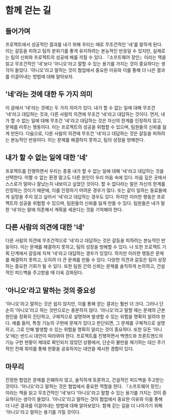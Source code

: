 # 함께 걷는 길

## 들어가며

프로젝트에서 성공적인 결과를 내기 위해 우리는 때로 무조건적인 '네'를 말하게 된다. 이는 갈등을 피하고 팀의 분위기를 좋게 유지하려는 본능적인 반응일 수 있지만, 실제로는 팀의 신뢰와 프로젝트의 성공에 해를 끼칠 수 있다. 『소프트웨어 장인』이라는 책을 읽고 무조건적인 '네'보다 '아니오'라고 말할 수 있는 용기를 가지는 것이 중요하다는 생각이 들었다. '아니오'라고 말하는 것이 협업에서 중요한 이유와 이를 통해 더 나은 결과를 이끌어내는 방법에 대해 알아보자.

## '네'라는 것에 대한 두 가지 의미

이 글에서 '네'라는 것에는 두 가지 의미가 있다. 내가 할 수 없는 일에 대해 무조건 '네'라고 대답하는 것과, 다른 사람의 의견에 무조건 '네'라고 대답하는 것이다. 먼저, 내가 할 수 없는 일에 대해 무조건 '네'라고 대답하는 것은 자신의 한계를 인정하지 않고, 문제를 미루는 행동이다. 이는 프로젝트의 성공을 위협할 수 있으며, 팀원들의 신뢰를 잃게 만든다. 다음으로, 다른 사람의 의견에 무조건 '네'라고 대답하는 것은 갈등을 피하려는 본능적인 반응이다. 이는 문제를 해결하지 못하고, 팀의 성장을 방해한다.

## 내가 할 수 없는 일에 대한 '네'

프로젝트를 진행하면서 우리는 종종 내가 할 수 없는 일에 대해 '네'라고 대답하는 것을 선택한다. 어쩔 수 없는 환경 말고도 다른 원인이 우리 마음 속에 있다. 마음 깊은 곳에서 스스로가 얼마나 잘났는지 내보이고 싶었던 것이다. 할 수 없다라는 말은 자신의 한계를 인정하는 것이기 때문에, 이를 인정하기 어려운 경우가 많다. 또는 같이 일하는 동료들에게 실망을 주지 않고 싶어서 '네'라고 대답하는 경우도 있다. 하지만 이러한 행동은 프로젝트의 성공을 위협할 수 있으며, 팀원들의 신뢰를 잃게 만들 수 있다. 팀원들은 내가 말한 '네'라는 말에 의존해서 계획을 세운다는 것을 기억해야 한다.

## 다른 사람의 의견에 대한 '네'

다른 사람의 의견에 무조건적으로 '네'라고 대답하는 것은 갈등을 피하려는 본능적인 반응이다. 이는 문제를 해결하지 못하고, 팀의 성장을 방해할 수 있다. 나 또한 프로젝트 기획 단계에서 갈등에 지쳐 '네'라고 대답하는 경우가 있었다. 하지만 이러한 행동은 문제를 해결하지 못하고, 오히려 더 큰 문제를 만들 수 있다. 다양한 의견과 갈등은 팀이 성장하는 중요한 기회가 될 수 있다. 또한 팀원 간의 신뢰는 문제를 솔직하게 논의하고, 건설적인 피드백을 주고받을 때 더욱 강화된다.

## '아니오'라고 말하는 것의 중요성

'아니오'라고 말하는 것은 쉽지 않지만, 이를 통해 얻는 결과는 훨씬 더 크다. 그러나 단순히 '아니오'라고 하는 것만으로는 충분하지 않다. '아니오'라고 말할 때는 문제의 근본 원인을 정확히 진단하고, 구체적으로 설명하며 발생할 수 있는 위험을 명확히 알려야 한다. 예를 들어, 특정 기능의 구현에 문제가 있다고 판단되면, 그 문제를 구체적으로 설명하고, 그로 인해 발생할 수 있는 위험을 명확히 알리는 것이 중요하다. 또한 모든 '아니오'에는 반드시 대안이 따라와야 한다. 프로젝트를 진행하면서 백엔드와 프론트엔드의 기능 구현 현황이 제대로 확인되지 않았던 상황에서, 단순히 불만을 제기하는 대신 주기적인 전체 회의를 통해 현황을 공유하자는 대안을 제시한 경험이 있다.

## 마무리

진정한 협업은 문제를 은폐하지 않고, 솔직하게 토론하고, 건설적인 피드백을 주고받는 것이다. '아니오'라고 말하는 것은 협업에서 중요한 역할을 한다. 『소프트웨어 장인』이라는 책을 읽고 무조건적인 '네'보다 '아니오'라고 말할 수 있는 용기를 가지는 것이 중요하다는 생각이 들었다. '아니오'라고 말하는 것이 협업에서 중요한 이유와 이를 통해 더 나은 결과를 이끌어내는 방법에 대해 알아보았다. 함께 걷는 길을 더 나아가기 위해 '아니오'라고 말하는 용기를 가질 것이다.
